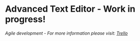 # Advanced Text Editor - Work in progress!

###### Agile development - For more information please visit: [Trello](https://trello.com/b/KE6xmLeo)

